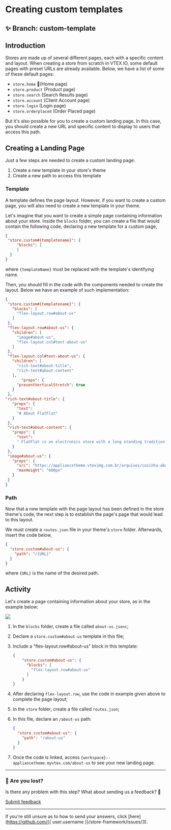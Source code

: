 # Creating custom templates

## :sparkles: **Branch:** custom-template

## Introduction

Stores are made up of several different pages, each with a specific content and layout. When creating a store from scratch in VTEX IO, some default pages with preset URLs are already available. Below, we have a list of some of these default pages:

- `store.home` (Home page)
- `store.product` (Product page)
- `store.search` (Search Results page)
- `store.account` (Client Account page)
- `store.login` (Login page)
- `store.orderplaced` (Order Placed page)

But it's also possible for you to create a custom landing page. In this case, you should create a new URL and specific content to display to users that access this path. 

## Creating a Landing Page

Just a few steps are needed to create a custom landing page:

1. Create a new template in your store's theme
2. Create a new path to access this template

### Template

A template defines the page layout. However, if you want to create a custom page, you will also need to create a new template in your theme.

Let's imagine that you want to create a simple page containing information about your store. Inside the `blocks` folder, you can create a file that would contain the following code, declaring a new template for a custom page,

```json
{
 "store.custom#{templatename}": {
     "blocks": [
     ]
  }
}
```

where `{templateName}` must be replaced with the template's identifying name. 

Then, you should fill in the code with the components needed to create the layout. Below we have an example of such implementation:

```json
{
 "store.custom#{templatename}": {
   "blocks": [
     "flex-layout.row#about-us"
   ]
 },
 "flex-layout.row#about-us": {
   "children": [
     "image#about-us",
     "flex-layout.col#text-about-us"
   ]
 },
 "flex-layout.col#text-about-us": {
   "children": [
     "rich-text#about-title",
     "rich-text#about-content"
   ],
       "props": {
     "preventVerticalStretch": true
   }
 },
"rich-text#about-title": {
   "props": {
     "text":
     "# About FlatFlat"
   }
 },
 "rich-text#about-content": {
   "props": {
     "text":
     " FlatFlat is an electronics store with a long standing tradition for creating modern and vintage items. Out objective is to create home appliances that make your house stand out, no matter your style. Merely 2 months old, we're already the store with the most beautiful products among all VTEX stores. We are currently building our site with the aim of giving our customers an unforgetable experience with our brand!"
   }
 },
 "image#about-us": {
   "props": {
     "src": "https://appliancetheme.vteximg.com.br/arquivos/cozinha-about-us.png",
     "maxHeight": "600px"
   }
 }
}
```

### Path

Now that a new template with the page layout has been defined in the store theme's code, the next step is to establish the page's page that would lead to this layout. 

We must create a `routes.json` file in your theme's `store` folder. Afterwards, insert the code below,

```json
{
  "store.custom#about-us": {
    "path": "/{URL}"
  }
}
```

where `{URL}` is the name of the desired path.

## Activity

Let's create a page containing information about your store, as in the example below: 

![](https://appliancetheme.vteximg.com.br/arquivos/about-us-activity.png)

1. In the `blocks` folder, create a file called `about-us.jsonc`;
2. Declare a `store.custom#about-us` template in this file;
3. Include a "flex-layout.row#about-us" block in this template:

    ```json
    {
        "store.custom#about-us": {
          "blocks": [
            "flex-layout.row#about-us"
          ]
        }
    }
    ```

4. After declaring `flex-layout.row`, use the code in example given above to complete the page layout;
5. In the `store` folder, create a file called `routes.json`;
6. In this file, declare an `/about-us` path:

    ```json
    {
      "store.custom#about-us": {
        "path": "/about-us"
      }
    }
    ```

7. Once the code is linked, access `{workspace}--appliancetheme.myvtex.com/about-us` to see your new landing page.

---

### :no_entry_sign: Are you lost?

Is there any problem with this step? What about sending us a feedback? :pray:

[Submit feedback](https://docs.google.com/forms/d/e/1FAIpQLSeaWrm0Hogm-txm5Ww6mUa68eDuE3WnpFjUSVJ3Wi3dnmCb7A/viewform?usp=pp_url&entry.1784529524=Rodap%C3%A9)

---

If you're still unsure as to how to send your answers, click [here](https://github.com/{{ user.username }}/store-framework/issues/3).

